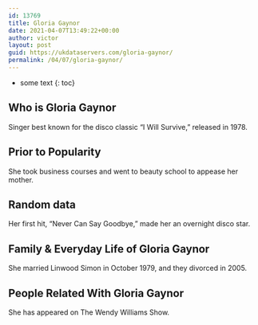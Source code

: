```yaml
---
id: 13769
title: Gloria Gaynor
date: 2021-04-07T13:49:22+00:00
author: victor
layout: post
guid: https://ukdataservers.com/gloria-gaynor/
permalink: /04/07/gloria-gaynor/
---
```


* some text
{: toc}


## Who is Gloria Gaynor



Singer best known for the disco classic &#8220;I Will Survive,&#8221; released in 1978. 

                
                
                
## Prior to Popularity



She took business courses and went to beauty school to appease her mother.

                
                
                
## Random data



Her first hit, &#8220;Never Can Say Goodbye,&#8221; made her an overnight disco star.

                
                
                
## Family & Everyday Life of Gloria Gaynor



She married Linwood Simon in October 1979, and they divorced in 2005.

                
                
                
## People Related With Gloria Gaynor



She has appeared on The Wendy Williams Show.

                
              
            
          
          
          